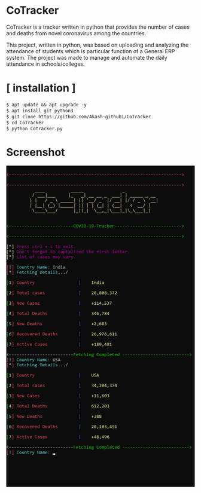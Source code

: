 # CoTracker
CoTracker is a tracker written in python that provides the number of cases and deaths from novel coronavirus among the countries.

This project, written in python, was based on uploading and analyzing the attendance of students which is particular function of a General ERP system. The project was made to manage and automate the daily attendance in schools/colleges.

# [ installation ]
```
$ apt update && apt upgrade -y
$ apt install git python3
$ git clone https://github.com/Akash-github1/CoTracker
$ cd CoTracker
$ python Cotracker.py

```

# Screenshot
<img src="Screenshot.png" />


